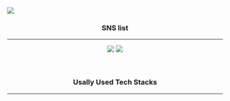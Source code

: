 <img src="https://capsule-render.vercel.app/api?type=Waving&color=timeGradient&height=300&section=header&text=Hello%20in%20this%20shabby%20place&fontSize=60&animation=twinkling" />


<h3 align="center">SNS list</h3>
<hr>
<div align="center">
<a href="https://www.instagram.com/h._.r0k/" target=_blank><img src="https://img.shields.io/badge/Instagram-E4405F?style=flat-square&logo=Instagram&logoColor=white"/></a>
<a href="https://www.facebook.com/profile.php?id=100007840090314" target="_blank"><img src="https://img.shields.io/badge/Facebook-1877F2?style=flat-square&logo=Facebook&logoColor=white"/></a>
</div>
<br><br>
<h3 align="center"> Usally Used Tech Stacks</h3>
<hr>
